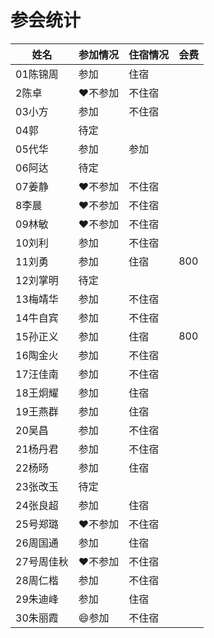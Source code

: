 # 参会统计

姓名|参加情况|住宿情况|会费
---|---|---|---
01陈锦周|参加|住宿|
2陈卓|:heart:不参加|不住宿|
03小方|参加|不住宿|
04郭|待定||
05代华|参加|参加|
06阿达|待定||
07姜静|:heart:不参加|不住宿|
8李晨|:heart:不参加|不住宿|
09林敏|:heart:不参加|不住宿|
10刘利|参加|不住宿|
11刘勇|参加|住宿|800
12刘掌明|待定||
13梅靖华|参加|不住宿|
14牛自宾|参加|不住宿|
15孙正义|参加|住宿|800
16陶金火|参加|不住宿|
17汪佳南|参加|不住宿|
18王炯耀|参加|住宿|
19王燕群|参加|住宿|
20吴昌|参加|不住宿|
21杨丹君|参加|不住宿|
22杨旸|参加|住宿|
23张改玉|待定||
24张良超|参加|住宿|
25号郑璐|:heart:不参加|不住宿|
26周国通|参加|住宿|
27号周佳秋|:heart:不参加|不住宿|
28周仁楷|参加|不住宿|
29朱迪峰|参加|住宿|
30朱丽霞|:smile:参加|不住宿|
